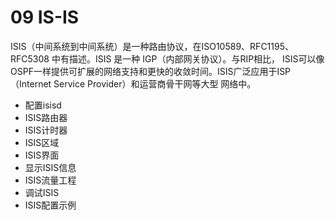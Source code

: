 # 09 IS-IS

ISIS（中间系统到中间系统）是一种路由协议，在ISO10589、RFC1195、RFC5308 中有描述。ISIS 是一种 IGP（内部网关协议）。与RIP相比， ISIS可以像OSPF一样提供可扩展的网络支持和更快的收敛时间。ISIS广泛应用于ISP（Internet Service Provider）和运营商骨干网等大型 网络中。

- 配置isisd
- ISIS路由器
- ISIS计时器
- ISIS区域
- ISIS界面
- 显示ISIS信息
- ISIS流量工程
- 调试ISIS
- ISIS配置示例
